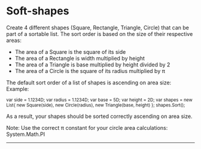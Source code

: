 # Soft-shapes

Create 4 different shapes (Square, Rectangle, Triangle, Circle) that can be part of a sortable list. The sort order is based on the size of their respective areas:
-	The area of a Square is the square of its side
-	The area of a Rectangle is width multiplied by height
-	The area of a Triangle is base multiplied by height divided by 2
-	The area of a Circle is the square of its radius multiplied by π

The default sort order of a list of shapes is ascending on area size:
Example:

<sub>var side = 1.1234D;
var radius = 1.1234D;
var base = 5D;
var height = 2D;
var shapes = new List<Shape>{ new Square(side),
                            new Circle(radius),
                            new Triangle(base, height) };
shapes.Sort();</sub>

As a result, your shapes should be sorted correctly ascending on area size.

Note: Use the correct π constant for your circle area calculations:
System.Math.PI

<hr />